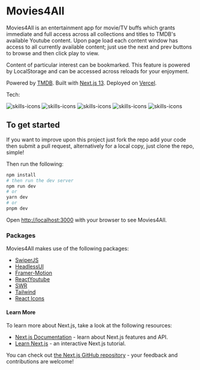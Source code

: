 # Movies4All

Movies4All is an entertainment app for movie/TV buffs which grants immediate and full access across all collections and titles to TMDB's available Youtube content. Upon page load each content window has access to all currently available content; just use the next and prev buttons to browse and then click play to view.

Content of particular interest can be bookmarked. This feature is powered by LocalStorage and can be accessed across reloads for your enjoyment.

Powered by [TMDB](https://www.themoviedb.org/?language=en-US). Built with [Next.js 13](https://nextjs.org/). Deployed on [Vercel](https://vercel.com/new?utm_medium=default-template&filter=next.js&utm_source=create-next-app&utm_campaign=create-next-app-readme).

Tech:

 <img src="https://skillicons.dev/icons?i=nextjs" alt="skills-icons"/> 
 <img src="https://skillicons.dev/icons?i=react" alt="skills-icons"/>
 <img src="https://skillicons.dev/icons?i=ts" alt="skills-icons"/>
 <img src="https://skillicons.dev/icons?i=tailwind" alt="skills-icons"/>
 <img src="https://skillicons.dev/icons?i=vercel" alt="skills-icons"/>

## To get started

If you want to improve upon this project just fork the repo add your code then submit a pull request, alternatively for a local copy, just clone the repo, simple!

Then run the following:

```bash
npm install
# then run the dev server
npm run dev
# or
yarn dev
# or
pnpm dev
```

Open [http://localhost:3000](http://localhost:3000) with your browser to see Movies4All.

### Packages

Movies4All makes use of the following packages:

- [SwiperJS](https://swiperjs.com/)
- [HeadlessUI](https://www.headlessui.com/)
- [Framer-Motion](https://www.framer.com/motion)
- [ReactYoutube](https://www.npmjs.com/package/react-youtube)
- [SWR](https://www.npmjs.com/package/swr)
- [Tailwind](https://tailwindcss.com/)
- [React Icons](https://www.npmjs.com/package/react-icons)

#### Learn More

To learn more about Next.js, take a look at the following resources:

- [Next.js Documentation](https://nextjs.org/docs) - learn about Next.js features and API.
- [Learn Next.js](https://nextjs.org/learn) - an interactive Next.js tutorial.

You can check out [the Next.js GitHub repository](https://github.com/vercel/next.js/) - your feedback and contributions are welcome!
